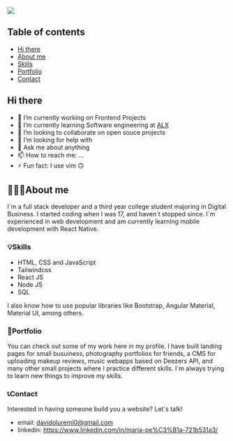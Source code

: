 ![](./img/header.png)
## Table of contents
- [Hi there](#hi-there)
- [About me](#about-me)
- [Skills](#skills)
- [Portfolio](#portfolio)
- [Contact](#contact)

## Hi there 


<!-- **VectorGits/VectorGits** is a ✨ _special_ ✨ repository because its `README.md` (this file) appears on your GitHub profile. -->

<!-- Here are some ideas to get you started: -->

- 🔭 I’m currently working on Frontend Projects
- 🌱 I’m currently learning Software engineering at [ALX](https://www.alxafrica.com/software-engineering/)
- 👯 I’m looking to collaborate on open souce projects
- 🤔 I’m looking for help with 
- 💬 Ask me about anything
- 📫 How to reach me: ...
- ⚡ Fun fact: I use vim 🙃



## 👩🏽‍💻About me
I´m a full stack developer and a third year college student majoring in Digital Business. I started coding when I was 17, and haven´t stopped since. I´m experienced in web development and am currently learning mobile development with React Native.

### 💡Skills
- HTML, CSS and JavaScript 
- Tailwindcss
- React JS
- Node JS
- SQL

I also know how to use popular libraries like Bootstrap, Angular Material, Material UI, among others.

### 📕Portfolio
You can check out some of my work here in my profile. I have built landing pages for small busuiness, photography portfolios for friends, a CMS for uploading makeup reviews, music webapps based on Deezers API, and many other small projects where I practice different skills. I´m always trying to learn new things to improve my skills. 

### 📞Contact
Interested in having someone build you a website? Let´s talk!

- email: davidoluremi0@gmail.com
- linkedin: https://www.linkedin.com/in/maria-pe%C3%B1a-721b531a3/
